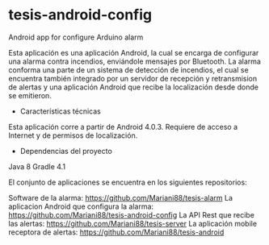 # tesis-android-config
Android app for configure Arduino alarm

Esta aplicación es una aplicación Android, la cual se encarga de configurar una alarma contra incendios, enviándole mensajes por Bluetooth. La
alarma conforma una parte de un sistema de detección de incendios, el cual se encuentra también integrado por un servidor de recepción y 
retransmision de alertas y una aplicación Android que recibe la localización desde donde se emitieron.

- Características técnicas

Esta aplicación corre a partir de Android 4.0.3. Requiere de acceso a Internet y de permisos de localización.


- Dependencias del proyecto

Java 8 
Gradle 4.1

El conjunto de aplicaciones se encuentra en los siguientes repositorios:

Software de la alarma: https://github.com/Mariani88/tesis-alarm
La aplicacion Android que configura la alarma: https://github.com/Mariani88/tesis-android-config
La API Rest que recibe las alertas: https://github.com/Mariani88/tesis-server
La aplicación mobile receptora de alertas: https://github.com/Mariani88/tesis-android



